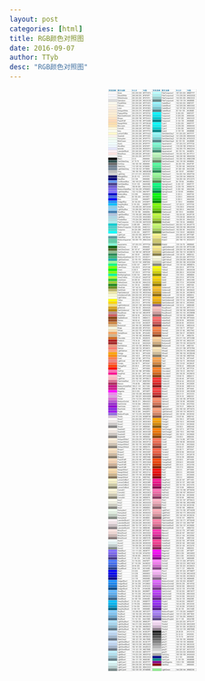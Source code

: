 ```yaml
---
layout: post
categories: [html]
title: RGB颜色对照图
date: 2016-09-07
author: TTyb
desc: "RGB颜色对照图"
---
```


<p style="text-align:center"><img src="/static/postimage/html/rgb/996148-20160907135722941-1305139101.jpg" class="img-responsive"style="display: block; margin-right: auto; margin-left: auto;"></p>